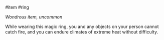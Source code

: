 #item #ring 

*Wondrous item, uncommon*

While wearing this magic ring, you and any objects on your person cannot catch fire, and you can endure climates of extreme heat without difficulty.
